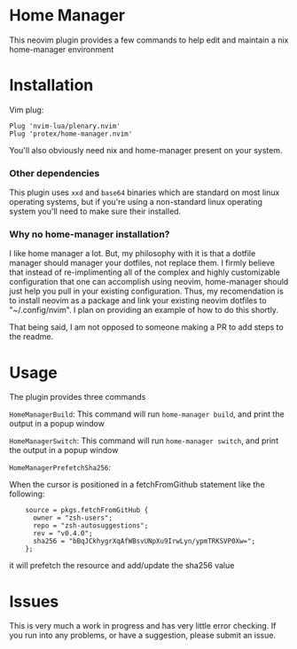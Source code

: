 # Home Manager
This neovim plugin provides a few commands to help edit and maintain a nix home-manager environment

# Installation
Vim plug:
```
Plug 'nvim-lua/plenary.nvim'
Plug 'protex/home-manager.nvim'
```

You'll also obviously need nix and home-manager present on your system.

### Other dependencies
This plugin uses `xxd` and `base64` binaries which are standard on most linux operating systems, but if you're using a non-standard linux operating system you'll need to make sure their installed.

### Why no home-manager installation?
I like home manager a lot. But, my philosophy with it is that a dotfile manager should manager your dotfiles, not replace them. I firmly believe that instead of re-implimenting all of the complex and highly customizable configuration that one can accomplish using neovim, home-manager should just help you pull in your existing configuration. Thus, my recomendation is to install neovim as a package and link your existing neovim dotfiles to "~/.config/nvim". I plan on providing an example of how to do this shortly.

That being said, I am not opposed to someone making a PR to add steps to the readme.

# Usage
The plugin provides three commands 

`HomeManagerBuild`:
This command will run `home-manager build`, and print the output in a popup window

`HomeManagerSwitch`:
This command will run `home-manager switch`, and print the output in a popup window

`HomeManagerPrefetchSha256`:

When the cursor is positioned in a fetchFromGithub statement like the following:
```
    source = pkgs.fetchFromGitHub {
      owner = "zsh-users";
      repo = "zsh-autosuggestions";
      rev = "v0.4.0";
      sha256 = "bBqJCkhygrXqAfWBsvUNpXu9IrwLyn/ypmTRKSVP0Xw=";
    };
```
it will prefetch the resource and add/update the sha256 value

# Issues
This is very much a work in progress and has very little error checking. If you run into any problems, or have a suggestion, please submit an issue.



